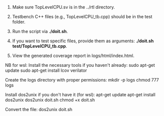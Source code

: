 1) Make sure TopLevelCPU.sv is in the ../rtl directory.

2) Testbench C++ files (e.g., TopLevelCPU_tb.cpp) should be in the test folder.

3) Run the script via **./doit.sh**.

4) If you want to test specific files, provide them as arguments: **./doit.sh test/TopLevelCPU_tb.cpp**.

5) View the generated coverage report in logs/html/index.html.



NB for wsl: 
Install the necessary tools if you haven't already:
sudo apt-get update
sudo apt-get install lcov verilator

Create the logs directory with proper permissions:
mkdir -p logs
chmod 777 logs

Install dos2unix if you don't have it (for wsl):
apt-get update
apt-get install dos2unix
dos2unix doit.sh
chmod +x doit.sh

Convert the file:
dos2unix doit.sh
